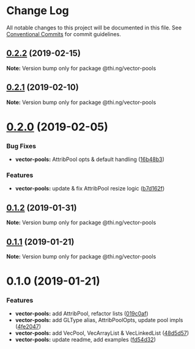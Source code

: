 # Change Log

All notable changes to this project will be documented in this file.
See [Conventional Commits](https://conventionalcommits.org) for commit guidelines.

## [0.2.2](https://github.com/thi-ng/umbrella/compare/@thi.ng/vector-pools@0.2.1...@thi.ng/vector-pools@0.2.2) (2019-02-15)

**Note:** Version bump only for package @thi.ng/vector-pools





## [0.2.1](https://github.com/thi-ng/umbrella/compare/@thi.ng/vector-pools@0.2.0...@thi.ng/vector-pools@0.2.1) (2019-02-10)

**Note:** Version bump only for package @thi.ng/vector-pools





# [0.2.0](https://github.com/thi-ng/umbrella/compare/@thi.ng/vector-pools@0.1.2...@thi.ng/vector-pools@0.2.0) (2019-02-05)


### Bug Fixes

* **vector-pools:** AttribPool opts & default handling ([16b48b3](https://github.com/thi-ng/umbrella/commit/16b48b3))


### Features

* **vector-pools:** update & fix AttribPool resize logic ([b7d162f](https://github.com/thi-ng/umbrella/commit/b7d162f))





## [0.1.2](https://github.com/thi-ng/umbrella/compare/@thi.ng/vector-pools@0.1.1...@thi.ng/vector-pools@0.1.2) (2019-01-31)

**Note:** Version bump only for package @thi.ng/vector-pools





## [0.1.1](https://github.com/thi-ng/umbrella/compare/@thi.ng/vector-pools@0.1.0...@thi.ng/vector-pools@0.1.1) (2019-01-21)

**Note:** Version bump only for package @thi.ng/vector-pools





# 0.1.0 (2019-01-21)


### Features

* **vector-pools:** add AttribPool, refactor lists ([019c0af](https://github.com/thi-ng/umbrella/commit/019c0af))
* **vector-pools:** add GLType alias, AttribPoolOpts, update pool impls ([4fe2047](https://github.com/thi-ng/umbrella/commit/4fe2047))
* **vector-pools:** add VecPool, VecArrayList & VecLinkedList ([48d5d57](https://github.com/thi-ng/umbrella/commit/48d5d57))
* **vector-pools:** update readme, add examples ([fd54d32](https://github.com/thi-ng/umbrella/commit/fd54d32))

